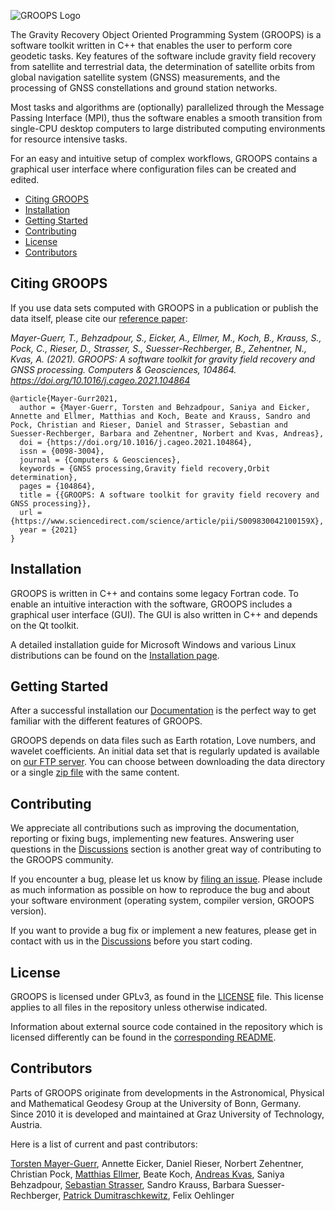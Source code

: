![GROOPS Logo](https://github.com/groops-devs/groops/blob/main/docs/html/static/groops_banner.png)

The Gravity Recovery Object Oriented Programming System (GROOPS) is a software toolkit written in C++
that enables the user to perform core geodetic tasks.
Key features of the software include gravity field recovery from satellite and terrestrial data,
the determination of satellite orbits from global navigation satellite system (GNSS) measurements,
and the processing of GNSS constellations and ground station networks.

Most tasks and algorithms are (optionally) parallelized through the Message Passing Interface (MPI), thus
the software enables a smooth transition from single-CPU desktop computers to large distributed
computing environments for resource intensive tasks.

For an easy and intuitive setup of complex workflows, GROOPS contains a graphical
user interface where configuration files can be created and edited.

- [Citing GROOPS](#citing-groops)
- [Installation](#installation)
- [Getting Started](#getting-started)
- [Contributing](#contributing)
- [License](#license)
- [Contributors](#contributors)

## Citing GROOPS

If you use data sets computed with GROOPS in a publication or publish the data itself,
please cite our [reference paper](https://doi.org/10.1016/j.cageo.2021.104864):

*Mayer-Guerr, T., Behzadpour, S., Eicker, A., Ellmer, M., Koch, B., Krauss, S., Pock, C., Rieser, D., Strasser, S., Suesser-Rechberger, B., Zehentner, N.,  Kvas, A. (2021). GROOPS: A software toolkit for gravity field recovery and GNSS processing. Computers & Geosciences, 104864. https://doi.org/10.1016/j.cageo.2021.104864*

```
@article{Mayer-Gurr2021,
  author = {Mayer-Guerr, Torsten and Behzadpour, Saniya and Eicker, Annette and Ellmer, Matthias and Koch, Beate and Krauss, Sandro and Pock, Christian and Rieser, Daniel and Strasser, Sebastian and Suesser-Rechberger, Barbara and Zehentner, Norbert and Kvas, Andreas},
  doi = {https://doi.org/10.1016/j.cageo.2021.104864},
  issn = {0098-3004},
  journal = {Computers & Geosciences},
  keywords = {GNSS processing,Gravity field recovery,Orbit determination},
  pages = {104864},
  title = {{GROOPS: A software toolkit for gravity field recovery and GNSS processing}},
  url = {https://www.sciencedirect.com/science/article/pii/S009830042100159X},
  year = {2021}
}
```

## Installation

GROOPS is written in C++ and contains some legacy Fortran code.
To enable an intuitive interaction with the software, GROOPS includes a
graphical user interface (GUI).
The GUI is also written in C++ and depends on the Qt toolkit.

A detailed installation guide for Microsoft Windows and various Linux distributions can be found
on the [Installation page](https://github.com/groops-devs/groops/blob/main/INSTALL.md).

## Getting Started

After a successful installation our [Documentation](https://groops-devs.github.io/groops/html/index.html)
is the perfect way to get familiar with the different features of GROOPS.

GROOPS depends on data files such as Earth rotation, Love numbers, and wavelet coefficients.
An initial data set that is regularly updated is available on [our FTP server](https://ftp.tugraz.at/outgoing/ITSG/groops/).
You can choose between downloading the data directory or
a single [zip file](https://ftp.tugraz.at/outgoing/ITSG/groops/data.zip) with the same content.

## Contributing

We appreciate all contributions such as improving the documentation, reporting or fixing bugs,
implementing new features. Answering user questions in the
[Discussions](https://github.com/groops-devs/groops/discussions) section is another great way
of contributing to the GROOPS community.

If you encounter a bug, please let us know by [filing an issue](https://github.com/groops-devs/groops/issues).
Please include as much information as possible on how to reproduce the bug
and about your software environment (operating system, compiler version, GROOPS version).

If you want to provide a bug fix or implement a new features,
please get in contact with us in the [Discussions](https://github.com/groops-devs/groops/discussions)
before you start coding.

## License

GROOPS is licensed under GPLv3, as found in the [LICENSE](https://github.com/groops-devs/groops/blob/main/LICENSE) file.
This license applies to all files in the repository unless otherwise indicated.

Information about external source code contained in the repository which is licensed differently can be found in the
[corresponding README](https://github.com/groops-devs/groops/blob/main/source/external/README.md).

## Contributors

Parts of GROOPS originate from developments in the Astronomical, Physical and Mathematical Geodesy Group
at the University of Bonn, Germany.
Since 2010 it is developed and maintained at Graz University of Technology, Austria.

Here is a list of current and past contributors:

[Torsten Mayer-Guerr](https://github.com/tmayerguerr), Annette Eicker, Daniel Rieser, Norbert Zehentner,
Christian Pock, [Matthias Ellmer](https://github.com/x49), Beate Koch, [Andreas Kvas](https://github.com/akvas), Saniya Behzadpour,
[Sebastian Strasser](https://github.com/sestras), Sandro Krauss, Barbara Suesser-Rechberger,
[Patrick Dumitraschkewitz](https://github.com/zhedumi), Felix Oehlinger
